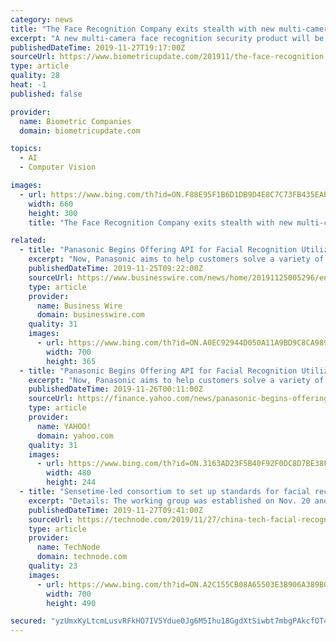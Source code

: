 ```yaml
---
category: news
title: "The Face Recognition Company exits stealth with new multi-camera biometric security offering"
excerpt: "A new multi-camera face recognition security product will be introduced by The Face Recognition Company (FRC) at the upcoming International Security Expo in London, bringing the company out of stealth after three years of development. FRC claims its security system is the first “ultra-accurate” technology optimized for commercial businesses ..."
publishedDateTime: 2019-11-27T19:17:00Z
sourceUrl: https://www.biometricupdate.com/201911/the-face-recognition-company-exits-stealth-with-new-multi-camera-biometric-security-offering
type: article
quality: 28
heat: -1
published: false

provider:
  name: Biometric Companies
  domain: biometricupdate.com

topics:
  - AI
  - Computer Vision

images:
  - url: https://www.bing.com/th?id=ON.F88E95F1B6D1DB9D4E8C7C73FB435EAE
    width: 660
    height: 300
    title: "The Face Recognition Company exits stealth with new multi-camera biometric security offering"

related:
  - title: "Panasonic Begins Offering API for Facial Recognition Utilizing Deep Learning Technology"
    excerpt: "Now, Panasonic aims to help customers solve a variety of challenges by offering an API for this same technology. The API enables deep-learning powered facial recognition technology via a cloud-based service. Strengths of Panasonic’s facial recognition technology: Feature quantity generation method of recognizing the whole face and certain ..."
    publishedDateTime: 2019-11-25T09:22:00Z
    sourceUrl: https://www.businesswire.com/news/home/20191125005296/en/Panasonic-Begins-Offering-API-Facial-Recognition-Utilizing
    type: article
    provider:
      name: Business Wire
      domain: businesswire.com
    quality: 31
    images:
      - url: https://www.bing.com/th?id=ON.A0EC92944D050A11A9BD9C8CA989DD5A
        width: 700
        height: 365
  - title: "Panasonic Begins Offering API for Facial Recognition Utilizing Deep Learning Technology"
    excerpt: "Now, Panasonic aims to help customers solve a variety of challenges by offering an API for this same technology. The API enables deep-learning powered facial recognition technology via a cloud-based service. Strengths of Panasonic’s facial recognition technology: Feature quantity generation method of recognizing the whole face and certain ..."
    publishedDateTime: 2019-11-26T00:11:00Z
    sourceUrl: https://finance.yahoo.com/news/panasonic-begins-offering-api-facial-090200840.html
    type: article
    provider:
      name: YAHOO!
      domain: yahoo.com
    quality: 31
    images:
      - url: https://www.bing.com/th?id=ON.3163AD23F5B40F92F0DC8D7BE38F3582
        width: 480
        height: 244
  - title: "Sensetime-led consortium to set up standards for facial recognition tech"
    excerpt: "Details: The working group was established on Nov. 20 and is made up of companies including social media and gaming giant Tencent, Alibaba-affiliate Ant Financial, smartphone maker Xiaomi, voice recognition firm iFlytek, and surveillance equipment manufacturer Dahua Technology, among others. The group is led by Sensetime, the world’s most ..."
    publishedDateTime: 2019-11-27T09:41:00Z
    sourceUrl: https://technode.com/2019/11/27/china-tech-facial-recogntion-standards/
    type: article
    provider:
      name: TechNode
      domain: technode.com
    quality: 23
    images:
      - url: https://www.bing.com/th?id=ON.A2C155CB08A65503E3B906A389B0FFE5
        width: 700
        height: 490

secured: "yzUmxKyLtcmLusvRFkHO7IV5Ydue0Jg6M5Ihu18GgdXtSiwbt7mbgPAkcfOT42HGyGD1cJ3V2NdY86cngmnZuv+Zrw9VsEMZSmatajBED9VIQgAiVCVNAPeihh3VQqGO+ZtgESpJodmEfyDOwagByxH6DFRz5bICoEWy+7g2tu8PshCFn4+H8frvUjwtccO5TwgBqt0U8J5Lie1zEYv0rCjLMwbrVom9X2eT1EEJn0p7oYisDoKH+YKkNd+22rDf019JJsbs+oNjUra+j6zT8g==;gdfkqEfmhUoegdAILtSAnA=="
---
```


